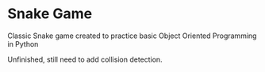 # Snake Game
Classic Snake game created to practice basic Object Oriented Programming in Python

Unfinished, still need to add collision detection.
